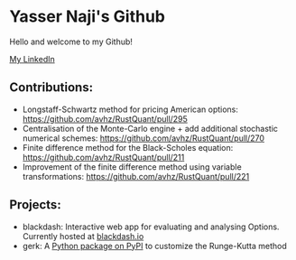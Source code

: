 # Yasser Naji's Github

Hello and welcome to my Github!

[My LinkedIn](https://www.linkedin.com/in/yfnaji/)

## Contributions:
* Longstaff-Schwartz method for pricing American options: https://github.com/avhz/RustQuant/pull/295
* Centralisation of the Monte-Carlo engine + add additional stochastic numerical schemes: https://github.com/avhz/RustQuant/pull/270 
* Finite difference method for the Black-Scholes equation: https://github.com/avhz/RustQuant/pull/211
* Improvement of the finite difference method using variable transformations: https://github.com/avhz/RustQuant/pull/221

## Projects:
* blackdash: Interactive web app for evaluating and analysing Options. Currently hosted at [blackdash.io](https://blackdash.io)
* gerk: A [Python package on PyPI](https://pypi.org/project/gerk/) to customize the Runge-Kutta method

<!---
yfnaji/yfnaji is a ✨ special ✨ repository because its `README.md` (this file) appears on your GitHub profile.
You can click the Preview link to take a look at your changes.
--->
